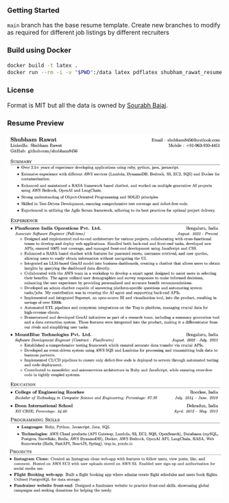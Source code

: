 ### Getting Started

`main` branch has the base resume template.
Create new branches to modify as required for different job listings by different recruiters

### Build using Docker

```sh
docker build -t latex .
docker run --rm -i -v "$PWD":/data latex pdflatex shubham_rawat_resume.tex
```

### License

Format is MIT but all the data is owned by [Sourabh Bajaj](https://github.com/sb2nov/resume).

### Resume Preview

![Resume Screenshot 1](/resume_preview_1.png)
![Resume Screenshot 2](/resume_preview_2.png)
